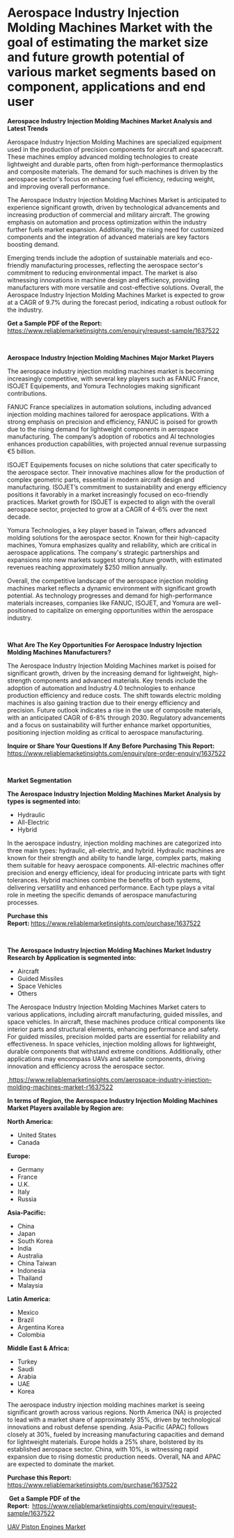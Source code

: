 <p><h1>Aerospace Industry Injection Molding Machines Market with the goal of estimating the market size and future growth potential of various market segments based on component, applications and end user</h1></p><p><strong>Aerospace Industry Injection Molding Machines Market Analysis and Latest Trends</strong></p>
<p><p>Aerospace Industry Injection Molding Machines are specialized equipment used in the production of precision components for aircraft and spacecraft. These machines employ advanced molding technologies to create lightweight and durable parts, often from high-performance thermoplastics and composite materials. The demand for such machines is driven by the aerospace sector's focus on enhancing fuel efficiency, reducing weight, and improving overall performance.</p><p>The Aerospace Industry Injection Molding Machines Market is anticipated to experience significant growth, driven by technological advancements and increasing production of commercial and military aircraft. The growing emphasis on automation and process optimization within the industry further fuels market expansion. Additionally, the rising need for customized components and the integration of advanced materials are key factors boosting demand.</p><p>Emerging trends include the adoption of sustainable materials and eco-friendly manufacturing processes, reflecting the aerospace sector's commitment to reducing environmental impact. The market is also witnessing innovations in machine design and efficiency, providing manufacturers with more versatile and cost-effective solutions. Overall, the Aerospace Industry Injection Molding Machines Market is expected to grow at a CAGR of 9.7% during the forecast period, indicating a robust outlook for the industry.</p></p>
<p><strong>Get a Sample PDF of the Report:&nbsp;</strong> <a href="https://www.reliablemarketinsights.com/enquiry/request-sample/1637522?utm_campaign=2441&utm_medium=2&utm_source=Github&utm_content=ia&utm_term=23032025&utm_id=aerospace-industry-injection-molding-machines">https://www.reliablemarketinsights.com/enquiry/request-sample/1637522</a></p>
<p>&nbsp;</p>
<p><strong>Aerospace Industry Injection Molding Machines Major Market Players</strong></p>
<p><p>The aerospace industry injection molding machines market is becoming increasingly competitive, with several key players such as FANUC France, ISOJET Equipements, and Yomura Technologies making significant contributions.</p><p>FANUC France specializes in automation solutions, including advanced injection molding machines tailored for aerospace applications. With a strong emphasis on precision and efficiency, FANUC is poised for growth due to the rising demand for lightweight components in aerospace manufacturing. The company’s adoption of robotics and AI technologies enhances production capabilities, with projected annual revenue surpassing €5 billion.</p><p>ISOJET Equipements focuses on niche solutions that cater specifically to the aerospace sector. Their innovative machines allow for the production of complex geometric parts, essential in modern aircraft design and manufacturing. ISOJET’s commitment to sustainability and energy efficiency positions it favorably in a market increasingly focused on eco-friendly practices. Market growth for ISOJET is expected to align with the overall aerospace sector, projected to grow at a CAGR of 4-6% over the next decade.</p><p>Yomura Technologies, a key player based in Taiwan, offers advanced molding solutions for the aerospace sector. Known for their high-capacity machines, Yomura emphasizes quality and reliability, which are critical in aerospace applications. The company's strategic partnerships and expansions into new markets suggest strong future growth, with estimated revenues reaching approximately $250 million annually.</p><p>Overall, the competitive landscape of the aerospace injection molding machines market reflects a dynamic environment with significant growth potential. As technology progresses and demand for high-performance materials increases, companies like FANUC, ISOJET, and Yomura are well-positioned to capitalize on emerging opportunities within the aerospace industry.</p></p>
<p>&nbsp;</p>
<p><strong>What Are The Key Opportunities For Aerospace Industry Injection Molding Machines Manufacturers?</strong></p>
<p><p>The Aerospace Industry Injection Molding Machines market is poised for significant growth, driven by the increasing demand for lightweight, high-strength components and advanced materials. Key trends include the adoption of automation and Industry 4.0 technologies to enhance production efficiency and reduce costs. The shift towards electric molding machines is also gaining traction due to their energy efficiency and precision. Future outlook indicates a rise in the use of composite materials, with an anticipated CAGR of 6-8% through 2030. Regulatory advancements and a focus on sustainability will further enhance market opportunities, positioning injection molding as critical to aerospace manufacturing.</p></p>
<p><strong>Inquire or Share Your Questions If Any Before Purchasing This Report:</strong> <a href="https://www.reliablemarketinsights.com/enquiry/pre-order-enquiry/1637522?utm_campaign=2441&utm_medium=2&utm_source=Github&utm_content=ia&utm_term=23032025&utm_id=aerospace-industry-injection-molding-machines">https://www.reliablemarketinsights.com/enquiry/pre-order-enquiry/1637522</a></p>
<p>&nbsp;</p>
<p><strong>Market Segmentation</strong></p>
<p><strong>The Aerospace Industry Injection Molding Machines Market Analysis by types is segmented into:</strong></p>
<p><ul><li>Hydraulic</li><li>All-Electric</li><li>Hybrid</li></ul></p>
<p><p>In the aerospace industry, injection molding machines are categorized into three main types: hydraulic, all-electric, and hybrid. Hydraulic machines are known for their strength and ability to handle large, complex parts, making them suitable for heavy aerospace components. All-electric machines offer precision and energy efficiency, ideal for producing intricate parts with tight tolerances. Hybrid machines combine the benefits of both systems, delivering versatility and enhanced performance. Each type plays a vital role in meeting the specific demands of aerospace manufacturing processes.</p></p>
<p><strong>Purchase this Report:&nbsp;</strong><a href="https://www.reliablemarketinsights.com/purchase/1637522?utm_campaign=2441&utm_medium=2&utm_source=Github&utm_content=ia&utm_term=23032025&utm_id=aerospace-industry-injection-molding-machines">https://www.reliablemarketinsights.com/purchase/1637522</a></p>
<p>&nbsp;</p>
<p><strong>The Aerospace Industry Injection Molding Machines Market Industry Research by Application is segmented into:</strong></p>
<p><ul><li>Aircraft</li><li>Guided Missiles</li><li>Space Vehicles</li><li>Others</li></ul></p>
<p><p>The Aerospace Industry Injection Molding Machines Market caters to various applications, including aircraft manufacturing, guided missiles, and space vehicles. In aircraft, these machines produce critical components like interior parts and structural elements, enhancing performance and safety. For guided missiles, precision molded parts are essential for reliability and effectiveness. In space vehicles, injection molding allows for lightweight, durable components that withstand extreme conditions. Additionally, other applications may encompass UAVs and satellite components, driving innovation and efficiency across the aerospace sector.</p></p>
<p><a href="https://www.reliablemarketinsights.com/aerospace-industry-injection-molding-machines-market-r1637522?utm_campaign=2441&utm_medium=2&utm_source=Github&utm_content=ia&utm_term=23032025&utm_id=aerospace-industry-injection-molding-machines">&nbsp;https://www.reliablemarketinsights.com/aerospace-industry-injection-molding-machines-market-r1637522</a></p>
<p><strong>In terms of Region, the Aerospace Industry Injection Molding Machines Market Players available by Region are:</strong></p>
<p>
    <p> <strong> North America: </strong>
        <ul>
            <li>United States</li>
            <li>Canada</li>
        </ul>
        </p> 
    <p> <strong> Europe: </strong>
        <ul>
            <li>Germany</li>
            <li>France</li>
            <li>U.K.</li>
            <li>Italy</li>
            <li>Russia</li>
        </ul>
        </p> 
    <p> <strong> Asia-Pacific: </strong>
        <ul>
            <li>China</li>
            <li>Japan</li>
            <li>South Korea</li>
            <li>India</li>
            <li>Australia</li>
            <li>China Taiwan</li>
            <li>Indonesia</li>
            <li>Thailand</li>
            <li>Malaysia</li>
        </ul>
        </p> 
    <p> <strong> Latin America: </strong>
        <ul>
            <li>Mexico</li>
            <li>Brazil</li>
            <li>Argentina Korea</li>
            <li>Colombia</li>
        </ul>
        </p> 
    <p> <strong> Middle East & Africa: </strong>
        <ul>
            <li>Turkey</li>
            <li>Saudi</li>
            <li>Arabia</li>
            <li>UAE</li>
            <li>Korea</li>
        </ul>
    </p>
    </p>
<p><p>The aerospace industry injection molding machines market is seeing significant growth across various regions. North America (NA) is projected to lead with a market share of approximately 35%, driven by technological innovations and robust defense spending. Asia-Pacific (APAC) follows closely at 30%, fueled by increasing manufacturing capacities and demand for lightweight materials. Europe holds a 25% share, bolstered by its established aerospace sector. China, with 10%, is witnessing rapid expansion due to rising domestic production needs. Overall, NA and APAC are expected to dominate the market.</p></p>
<p><strong>Purchase this Report: </strong><a href="https://www.reliablemarketinsights.com/purchase/1637522?utm_campaign=2441&utm_medium=2&utm_source=Github&utm_content=ia&utm_term=23032025&utm_id=aerospace-industry-injection-molding-machines">https://www.reliablemarketinsights.com/purchase/1637522</a></p>
<p>&nbsp;<strong>Get a Sample PDF of the Report:&nbsp;&nbsp;</strong><a href="https://www.reliablemarketinsights.com/enquiry/request-sample/1637522?utm_campaign=2441&utm_medium=2&utm_source=Github&utm_content=ia&utm_term=23032025&utm_id=aerospace-industry-injection-molding-machines">https://www.reliablemarketinsights.com/enquiry/request-sample/1637522</a></p>
<p><strong></strong></p>
<p><p><a href="https://github.com/gullattedenna/Market-Research-Report-List-1/blob/main/uav-piston-engines-market.md?utm_campaign=2441&utm_medium=2&utm_source=Github&utm_content=ia&utm_term=23032025&utm_id=aerospace-industry-injection-molding-machines">UAV Piston Engines Market</a></p></p>